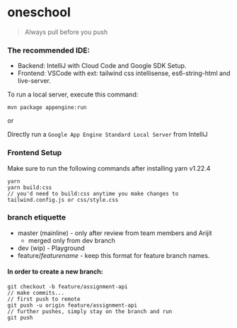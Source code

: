 # oneschool

> Always pull before you push

### The recommended IDE: 
- Backend: IntelliJ with Cloud Code and Google SDK Setup.
- Frontend: VSCode with ext: tailwind css intellisense, es6-string-html and live-server.

To run a local server, execute this
command:

`mvn package appengine:run`

or

Directly run a `Google App Engine Standard Local Server` from IntelliJ


### Frontend Setup

Make sure to run the following commands after installing yarn v1.22.4
```
yarn
yarn build:css
// you'd need to build:css anytime you make changes to tailwind.config.js or css/style.css
````

### branch etiquette

- master (mainline) - only after review from team members and Arijit
    - merged only from dev branch
- dev (wip) - Playground
- feature/*featurename* - keep this format for feature branch names.

#### In order to create a new branch:

```
git checkout -b feature/assignment-api
// make commits...
// first push to remote
git push -u origin feature/assignment-api
// further pushes, simply stay on the branch and run
git push

```
